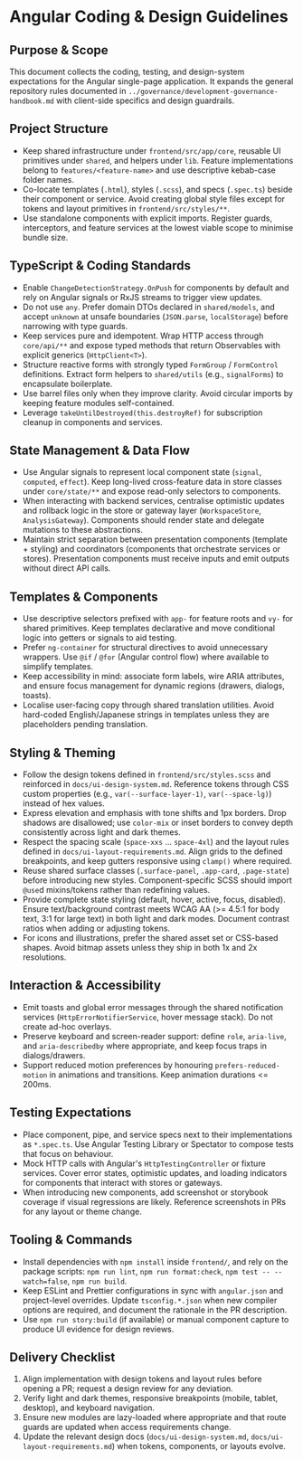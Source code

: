 # Angular Coding & Design Guidelines

## Purpose & Scope
This document collects the coding, testing, and design-system expectations for the Angular single-page application. It expands the general repository rules documented in `../governance/development-governance-handbook.md` with client-side specifics and design guardrails.

## Project Structure
- Keep shared infrastructure under `frontend/src/app/core`, reusable UI primitives under `shared`, and helpers under `lib`. Feature implementations belong to `features/<feature-name>` and use descriptive kebab-case folder names.
- Co-locate templates (`.html`), styles (`.scss`), and specs (`.spec.ts`) beside their component or service. Avoid creating global style files except for tokens and layout primitives in `frontend/src/styles/**`.
- Use standalone components with explicit imports. Register guards, interceptors, and feature services at the lowest viable scope to minimise bundle size.

## TypeScript & Coding Standards
- Enable `ChangeDetectionStrategy.OnPush` for components by default and rely on Angular signals or RxJS streams to trigger view updates.
- Do not use `any`. Prefer domain DTOs declared in `shared/models`, and accept `unknown` at unsafe boundaries (`JSON.parse`, `localStorage`) before narrowing with type guards.
- Keep services pure and idempotent. Wrap HTTP access through `core/api/**` and expose typed methods that return Observables with explicit generics (`HttpClient<T>`).
- Structure reactive forms with strongly typed `FormGroup` / `FormControl` definitions. Extract form helpers to `shared/utils` (e.g., `signalForms`) to encapsulate boilerplate.
- Use barrel files only when they improve clarity. Avoid circular imports by keeping feature modules self-contained.
- Leverage `takeUntilDestroyed(this.destroyRef)` for subscription cleanup in components and services.

## State Management & Data Flow
- Use Angular signals to represent local component state (`signal`, `computed`, `effect`). Keep long-lived cross-feature data in store classes under `core/state/**` and expose read-only selectors to components.
- When interacting with backend services, centralise optimistic updates and rollback logic in the store or gateway layer (`WorkspaceStore`, `AnalysisGateway`). Components should render state and delegate mutations to these abstractions.
- Maintain strict separation between presentation components (template + styling) and coordinators (components that orchestrate services or stores). Presentation components must receive inputs and emit outputs without direct API calls.

## Templates & Components
- Use descriptive selectors prefixed with `app-` for feature roots and `vy-` for shared primitives. Keep templates declarative and move conditional logic into getters or signals to aid testing.
- Prefer `ng-container` for structural directives to avoid unnecessary wrappers. Use `@if` / `@for` (Angular control flow) where available to simplify templates.
- Keep accessibility in mind: associate form labels, wire ARIA attributes, and ensure focus management for dynamic regions (drawers, dialogs, toasts).
- Localise user-facing copy through shared translation utilities. Avoid hard-coded English/Japanese strings in templates unless they are placeholders pending translation.

## Styling & Theming
- Follow the design tokens defined in `frontend/src/styles.scss` and reinforced in `docs/ui-design-system.md`. Reference tokens through CSS custom properties (e.g., `var(--surface-layer-1)`, `var(--space-lg)`) instead of hex values.
- Express elevation and emphasis with tone shifts and 1px borders. Drop shadows are disallowed; use `color-mix` or inset borders to convey depth consistently across light and dark themes.
- Respect the spacing scale (`space-xxs` ... `space-4xl`) and the layout rules defined in `docs/ui-layout-requirements.md`. Align grids to the defined breakpoints, and keep gutters responsive using `clamp()` where required.
- Reuse shared surface classes (`.surface-panel`, `.app-card`, `.page-state`) before introducing new styles. Component-specific SCSS should import `@use`d mixins/tokens rather than redefining values.
- Provide complete state styling (default, hover, active, focus, disabled). Ensure text/background contrast meets WCAG AA (>= 4.5:1 for body text, 3:1 for large text) in both light and dark modes. Document contrast ratios when adding or adjusting tokens.
- For icons and illustrations, prefer the shared asset set or CSS-based shapes. Avoid bitmap assets unless they ship in both 1x and 2x resolutions.

## Interaction & Accessibility
- Emit toasts and global error messages through the shared notification services (`HttpErrorNotifierService`, hover message stack). Do not create ad-hoc overlays.
- Preserve keyboard and screen-reader support: define `role`, `aria-live`, and `aria-describedby` where appropriate, and keep focus traps in dialogs/drawers.
- Support reduced motion preferences by honouring `prefers-reduced-motion` in animations and transitions. Keep animation durations <= 200ms.

## Testing Expectations
- Place component, pipe, and service specs next to their implementations as `*.spec.ts`. Use Angular Testing Library or Spectator to compose tests that focus on behaviour.
- Mock HTTP calls with Angular's `HttpTestingController` or fixture services. Cover error states, optimistic updates, and loading indicators for components that interact with stores or gateways.
- When introducing new components, add screenshot or storybook coverage if visual regressions are likely. Reference screenshots in PRs for any layout or theme change.

## Tooling & Commands
- Install dependencies with `npm install` inside `frontend/`, and rely on the package scripts: `npm run lint`, `npm run format:check`, `npm test -- --watch=false`, `npm run build`.
- Keep ESLint and Prettier configurations in sync with `angular.json` and project-level overrides. Update `tsconfig.*.json` when new compiler options are required, and document the rationale in the PR description.
- Use `npm run story:build` (if available) or manual component capture to produce UI evidence for design reviews.

## Delivery Checklist
1. Align implementation with design tokens and layout rules before opening a PR; request a design review for any deviation.
2. Verify light and dark themes, responsive breakpoints (mobile, tablet, desktop), and keyboard navigation.
3. Ensure new modules are lazy-loaded where appropriate and that route guards are updated when access requirements change.
4. Update the relevant design docs (`docs/ui-design-system.md`, `docs/ui-layout-requirements.md`) when tokens, components, or layouts evolve.



